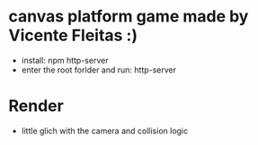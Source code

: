 # canvas platform game made by Vicente Fleitas :)
- install: npm http-server
- enter the root forlder and run: http-server

# Render
- little glich with the camera and collision logic
